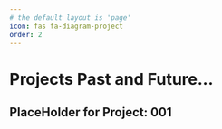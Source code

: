 ```yaml
---
# the default layout is 'page'
icon: fas fa-diagram-project
order: 2
---
```


# Projects Past and Future...

## PlaceHolder for Project: 001